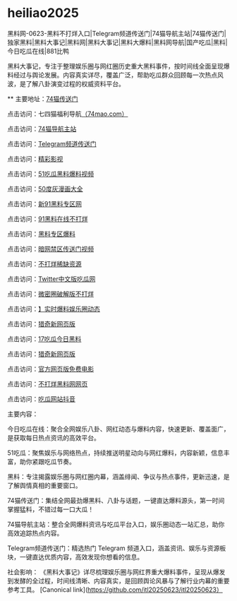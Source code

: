 # heiliao2025
黑料网-0623-黑料不打烊入口|Telegram频道传送门|74猫导航主站|74猫传送门|独家黑料|黑料大事记|黑料网|黑料大事记|黑料大爆料|黑料网导航|国产吃瓜|黑料|今日吃瓜在线|881比鸭

黑料大事记，专注于整理娱乐圈与网红圈历史重大黑料事件，按时间线全面呈现爆料经过与舆论发展。内容真实详尽，覆盖广泛，帮助吃瓜群众回顾每一次热点风波，是了解八卦演变过程的权威资料平台。

** 主要地址：<a href="https://74mao.com/">74猫传送门</a>

点击访问：七四猫福利导航<a href="https://74mao.com/">（74mao.com）</a>

点击访问：<a href="https://74mao.com/">74猫导航主站</a>

点击访问：<a href="https://74mao.com/">Telegram频道传送门</a>

点击访问：<a href="https://hj-216.pages.dev/">精彩影视</a>

点击访问：<a href="https://hj-218.pages.dev/">51吃瓜黑料爆料视频</a>

点击访问：<a href="https://hj-219.pages.dev/">50度灰漫画大全</a>

点击访问：<a href="https://hj-224.pages.dev/">新91黑料专区网</a>

点击访问：<a href="https://cg8-12.pages.dev/">91黑料在线不打烊</a>

点击访问：<a href="https://hj-143.pages.dev/">黑料专区爆料</a>

点击访问：<a href="https://hj-145.pages.dev/">暗网禁区传送门视频</a>

点击访问：<a href="https://hj-149.pages.dev/">不打烊稀缺资源</a>

点击访问：<a href="https://chiguaqunzhongde.pages.dev/">Twitter中文版吃瓜网</a>

点击访问：<a href="https://hj-156.pages.dev/">微密圈破解版不打烊</a>

点击访问：<a href="https://hj-161.pages.dev/">】实时爆料娱乐圈动态</a>

点击访问：<a href="https://hj-162.pages.dev/">猎奇新网页版</a>

点击访问：<a href="https://chiguaqunzhongde.pages.dev/">17吃瓜今日黑料</a>

点击访问：<a href="https://hj-170.pages.dev/">猎奇新网页版</a>

点击访问：<a href="https://hls-15.pages.dev/">官方网页版免费电影</a>

点击访问：<a href="https://hls-17.pages.dev/">不打烊黑料网网页</a>

点击访问：<a href="https://91chiguazhongxin.pages.dev/">吃瓜网站抖音</a>

主要内容：

今日吃瓜在线：聚合全网娱乐八卦、网红动态与爆料内容，快速更新、覆盖面广，是获取每日热点资讯的高效平台。

51吃瓜：聚焦娱乐与网络热点，持续推送明星动向与网红爆料，内容新颖，信息丰富，助你紧跟吃瓜节奏。

黑料：专注揭露娱乐圈与网红圈内幕，涵盖绯闻、争议与热点事件，更新迅速，是了解舆情真相的重要窗口。

74猫传送门：集结全网最劲爆黑料、八卦与话题，一键直达爆料源头，第一时间掌握猛料，不错过每一口大瓜！

74猫导航主站：整合全网爆料资讯与吃瓜平台入口，娱乐圈动态一站汇总，助你高效追踪热点内容。

Telegram频道传送门：精选热门 Telegram 频道入口，涵盖资讯、娱乐与资源板块，一键直达优质内容，高效发现你想看的信息。

社会影响：
《黑料大事记》详尽梳理娱乐圈与网红界重大爆料事件，呈现从爆发到发酵的全过程，时间线清晰、内容真实，是回顾舆论风暴与了解行业内幕的重要参考工具。
[Canonical link](https://github.com/itl20250623/itl20250623）
